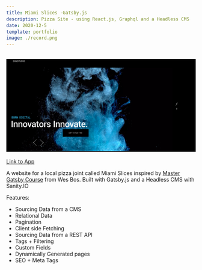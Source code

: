 ```yaml
---
title: Miami Slices -Gatsby.js
description: Pizza Site - using React.js, Graphql and a Headless CMS 
date: 2020-12-5
template: portfolio
image: ./record.png
---
```


<br> 



 <img alt="Miami" src="/record.png">
 
[Link to App](https://miamislices.netlify.app/)

 A website for a local pizza joint called Miami Slices inspired by [Master Gatsby Course](https://mastergatsby.com/) from Wes Bos. Built with Gatsby.js and a Headless CMS with Sanity.IO


Features:

-   Sourcing Data from a CMS
-   Relational Data
-   Pagination
-   Client side Fetching
-   Sourcing Data from a REST API
-   Tags + Filtering
-   Custom Fields
-   Dynamically Generated pages
-   SEO + Meta Tags

